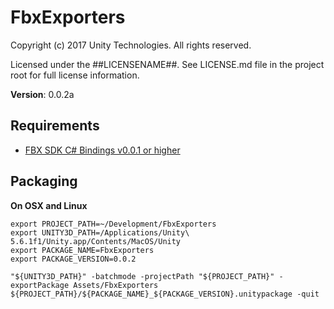 # FbxExporters

Copyright (c) 2017 Unity Technologies. All rights reserved.

Licensed under the ##LICENSENAME##.
See LICENSE.md file in the project root for full license information.

**Version**: 0.0.2a

Requirements
------------

* [FBX SDK C# Bindings v0.0.1 or higher](https://github.com/Unity-Technologies/FbxSharp)

Packaging
---------

**On OSX and Linux**

```
export PROJECT_PATH=~/Development/FbxExporters
export UNITY3D_PATH=/Applications/Unity\ 5.6.1f1/Unity.app/Contents/MacOS/Unity
export PACKAGE_NAME=FbxExporters
export PACKAGE_VERSION=0.0.2

"${UNITY3D_PATH}" -batchmode -projectPath "${PROJECT_PATH}" -exportPackage Assets/FbxExporters ${PROJECT_PATH}/${PACKAGE_NAME}_${PACKAGE_VERSION}.unitypackage -quit
```
